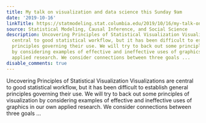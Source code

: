 ```yaml
---
title: My talk on visualization and data science this Sunday 9am
date: '2019-10-16'
linkTitle: https://statmodeling.stat.columbia.edu/2019/10/16/my-talk-on-visualization-and-data-science-this-sunday-9am/
source: Statistical Modeling, Causal Inference, and Social Science
description: Uncovering Principles of Statistical Visualization Visualizations are
  central to good statistical workflow, but it has been difficult to establish general
  principles governing their use. We will try to back out some principles of visualization
  by considering examples of effective and ineffective uses of graphics in our own
  applied research. We consider connections between three goals ...
disable_comments: true
---
```

Uncovering Principles of Statistical Visualization Visualizations are central to good statistical workflow, but it has been difficult to establish general principles governing their use. We will try to back out some principles of visualization by considering examples of effective and ineffective uses of graphics in our own applied research. We consider connections between three goals ...